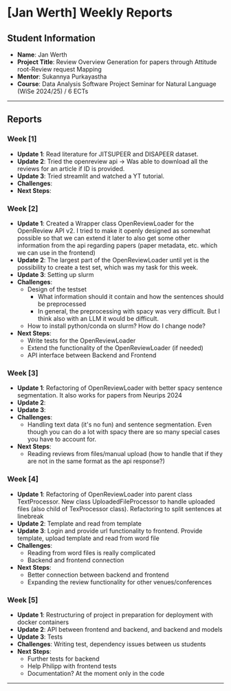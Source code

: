 # [Jan Werth] Weekly Reports

## Student Information

- **Name**: Jan Werth
- **Project Title**: Review Overview Generation for papers through Attitude root-Review request Mapping
- **Mentor**: Sukannya Purkayastha
- **Course**: Data Analysis Software Project Seminar for Natural Language (WiSe 2024/25) / 6 ECTs

---

## Reports

### Week [1]

- **Update 1**: Read literature for JITSUPEER and DISAPEER dataset.
- **Update 2**: Tried the openreview api -> Was able to download all the reviews for an article if ID is provided.
- **Update 3**: Tried streamlit and watched a YT tutorial.
- **Challenges**:
- **Next Steps**:

### Week [2]

- **Update 1**: Created a Wrapper class OpenReviewLoader for the OpenReview API v2. I tried to make it openly designed
  as somewhat
  possible so that we can extend it later to also get some other information from the api regarding papers (paper
  metadata, etc. which we can use in the frontend)
- **Update 2**: The largest part of the OpenReviewLoader until yet is the possibility to create a test set, which was my
  task for this week.
- **Update 3**: Setting up slurm
- **Challenges**:
    - Design of the testset
        - What information should it contain and how the sentences should be preprocessed
        - In general, the preprocessing with spacy was very difficult. But I think also with an LLM it would be
          difficult.
    - How to install python/conda on slurm? How do I change node?
- **Next Steps**:
    - Write tests for the OpenReviewLoader
    - Extend the functionality of the OpenReviewLoader (if needed)
    - API interface between Backend and Frontend

### Week [3]

- **Update 1**: Refactoring of OpenReviewLoader with better spacy sentence segmentation. It also works for papers from
  Neurips 2024
- **Update 2**:
- **Update 3**:
- **Challenges**:
    - Handling text data (it's no fun) and sentence segmentation. Even though you can do a lot with spacy
      there are so many special cases you have to account for.
- **Next Steps**:
    - Reading reviews from files/manual upload (how to handle that if they are not in the same format as the api
      response?)

### Week [4]

- **Update 1**: Refactoring of OpenReviewLoader into parent class TextProcessor. New class UploadedFileProcessor to
  handle uploaded files (also child of TexProcessor class). Refactoring to split sentences at linebreak
- **Update 2**: Template and read from template
- **Update 3**: Login and provide url functionality to frontend. Provide template, upload template and read from word
  file
- **Challenges**:
    - Reading from word files is really complicated
    - Backend and frontend connection
- **Next Steps**:
    - Better connection between backend and frontend
    - Expanding the review functionality for other venues/conferences

### Week [5]

- **Update 1**: Restructuring of project in preparation for deployment with docker containers
- **Update 2**: API between frontend and backend, and backend and models
- **Update 3**: Tests
- **Challenges**: Writing test, dependency issues between us students
- **Next Steps**: 
  - Further tests for backend
  - Help Philipp with frontend tests
  - Documentation? At the moment only in the code

---
